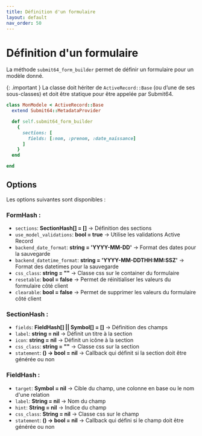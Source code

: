 ```yaml
---
title: Définition d'un formulaire
layout: default
nav_order: 50
---
```

# Définition d'un formulaire

La méthode `submit64_form_builder` permet de définir un formulaire pour un modèle donné.

{: .important }
La classe doit hériter de `ActiveRecord::Base` (ou d’une de ses sous-classes) et doit être statique 
pour être appelée par Submit64.

```ruby
class MonModele < ActiveRecord::Base
  extend Submit64::MetadataProvider

  def self.submit64_form_builder
    {
      sections: [
        fields: [:nom, :prenom, :date_naissance]
      ]
    }
  end

end
```

## Options

Les options suivantes sont disponibles : 

### FormHash :
- `sections`: __SectionHash[] = []__ -> Définition des sections
- `use_model_validations`: __bool = true__ -> Utilise les validations Active Record
- `backend_date_format`: __string = 'YYYY-MM-DD'__ -> Format des dates pour la sauvegarde
- `backend_datetime_format`: __string = 'YYYY-MM-DDTHH:MM:SSZ'__ -> Format des datetimes pour la sauvegarde
- `css_class`: __string = ""__ -> Classe css sur le container du formulaire
- `resetable`: __bool = false__ -> Permet de réinitialiser les valeurs du formulaire côté client
- `clearable`: __bool = false__ -> Permet de supprimer les valeurs du formulaire côté client

### SectionHash :
- `fields`: __FieldHash[] \|\| Symbol[] = []__ -> Définition des champs
- `label`: __string = nil__ -> Définit un titre à la section
- `icon`: __string = nil__ -> Définit un icône à la section
- `css_class`: __string = ""__ -> Classe css sur la section
- `statement`: __() -> bool = nil__ -> Callback qui définit si la section doit être générée ou non

### FieldHash : 
- `target`: __Symbol = nil__ -> Cible du champ, une colonne en base ou le nom d'une relation
- `label`: __String = nil__ -> Nom du champ
- `hint`: __String = nil__ -> Indice du champ
- `css_class`: __String = nil__ -> Classe css sur le champ
- `statement`: __() -> bool = nil__ -> Callback qui défini si le champ doit être générée ou non
